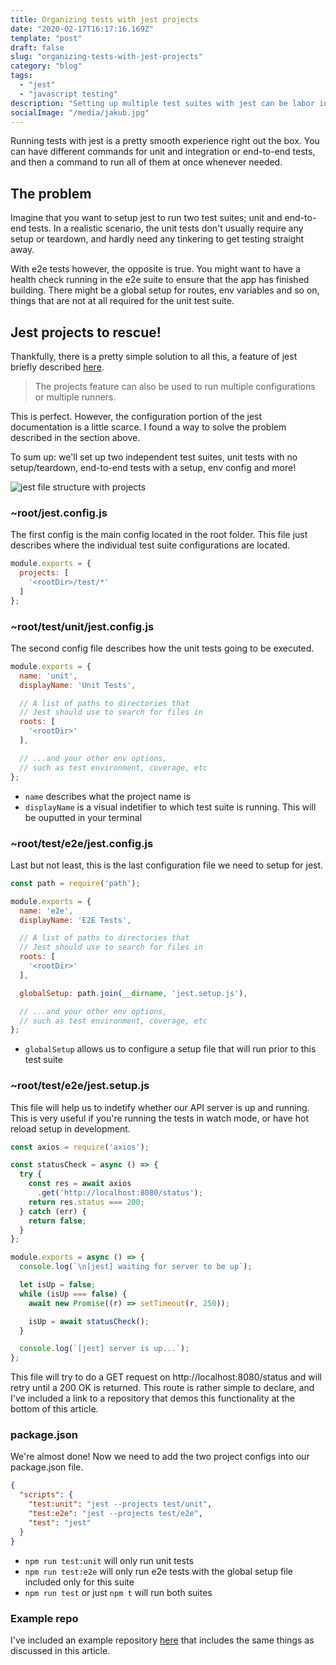 ```yaml
---
title: Organizing tests with jest projects
date: "2020-02-17T16:17:16.169Z"
template: "post"
draft: false
slug: "organizing-tests-with-jest-projects"
category: "blog"
tags:
  - "jest"
  - "javascript testing"
description: "Setting up multiple test suites with jest can be labor intesive. In this article, you will learn about the powerful projects feature of Jest that will simplify this process drastically."
socialImage: "/media/jakub.jpg"
---
```


Running tests with jest is a pretty smooth experience right out the box. You can have different commands for unit and integration or end-to-end tests, and then a command to run all of them at once whenever needed.

## The problem

Imagine that you want to setup jest to run two test suites; unit and end-to-end tests. In a realistic scenario, the unit tests don't usually require any setup or teardown, and hardly need any tinkering to get testing straight away. 

With e2e tests however, the opposite is true. You might want to have a health check running in the e2e suite to ensure that the app has finished building. There might be a global setup for routes, env variables and so on, things that are not at all required for the unit test suite.

## Jest projects to rescue!

Thankfully, there is a pretty simple solution to all this, a feature of jest briefly described [here](https://jestjs.io/docs/en/configuration#projects-arraystring--projectconfig).

> The projects feature can also be used to run multiple configurations or multiple runners. 

This is perfect. However, the configuration portion of the jest documentation is a little scarce. I found a way to solve the problem described in the section above.

To sum up: we'll set up two independent test suites, unit tests with no setup/teardown, end-to-end tests with a setup, env config and more!

![jest file structure with projects](/media/001-jest/jest-multirunner-demo.gif)

### ~root/jest.config.js
The first config is the main config located in the root folder. This file just describes where the individual test suite configurations are located.

```js
module.exports = {
  projects: [
    '<rootDir>/test/*'
  ]
};
```

### ~root/test/unit/jest.config.js

The second config file describes how the unit tests going to be executed.

```js
module.exports = {
  name: 'unit',
  displayName: 'Unit Tests',

  // A list of paths to directories that 
  // Jest should use to search for files in
  roots: [
    '<rootDir>'
  ],

  // ...and your other env options, 
  // such as test environment, coverage, etc
};
```

* `name` describes what the project name is
* `displayName` is a visual indetifier to which test suite is running. This will be ouputted in your terminal

### ~root/test/e2e/jest.config.js

Last but not least, this is the last configuration file we need to setup for jest.

```js
const path = require('path');

module.exports = {
  name: 'e2e',
  displayName: 'E2E Tests',

  // A list of paths to directories that 
  // Jest should use to search for files in
  roots: [
    '<rootDir>'
  ],

  globalSetup: path.join(__dirname, 'jest.setup.js'),

  // ...and your other env options, 
  // such as test environment, coverage, etc
};
```

* `globalSetup` allows us to configure a setup file that will run prior to this test suite

### ~root/test/e2e/jest.setup.js

This file will help us to indetify whether our API server is up and running. This is very useful if you're running the tests in watch mode, or have hot reload setup in development.

```js
const axios = require('axios');

const statusCheck = async () => {
  try {
    const res = await axios
      .get('http://localhost:8080/status');
    return res.status === 200;
  } catch (err) {
    return false;
  }
};

module.exports = async () => {
  console.log(`\n[jest] waiting for server to be up`);

  let isUp = false;
  while (isUp === false) {
    await new Promise((r) => setTimeout(r, 250));

    isUp = await statusCheck();
  }

  console.log(`[jest] server is up...`);
};
```

This file will try to do a GET request on http://localhost:8080/status and will retry until a 200 OK is returned. This route is rather simple to declare, and I've included a link to a repository that demos this functionality at the bottom of this article.

### package.json

We're almost done! Now we need to add the two project configs into our package.json file.

```json
{
  "scripts": {
    "test:unit": "jest --projects test/unit",
    "test:e2e": "jest --projects test/e2e",
    "test": "jest"
  }
}
```

* `npm run test:unit` will only run unit tests 
* `npm run test:e2e` will only run e2e tests with the global setup file included only for this suite
* `npm run test` or just `npm t` will run both suites

### Example repo

I've included an example repository [here](https://github.com/jakubhomoly/blog-examples/tree/master/jest-projects) that includes the same things as discussed in this article.
